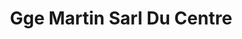 ---
title: "Gge Martin Sarl Du Centre"
url: /gueret/gge-martin-sarl-du-centre/
shop: réparation de voitures
---